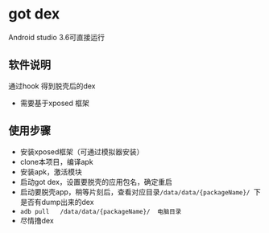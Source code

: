 # got dex
Android studio 3.6可直接运行
## 软件说明

通过hook 得到脱壳后的dex

* 需要基于xposed 框架

## 使用步骤
* 安装xposed框架（可通过模拟器安装）
* clone本项目，编译apk
* 安装apk，激活模块
* 启动got dex，设置要脱壳的应用包名，确定重启
* 启动要脱壳app，稍等片刻后，查看对应目录`/data/data/{packageName}/ `下是否有dump出来的dex
* `adb pull   /data/data/{packageName}/  电脑目录`
* 尽情撸dex